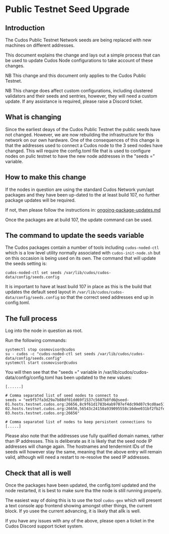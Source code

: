 # Public Testnet Seed Upgrade

## Introduction

The Cudos Public Testnet Network seeds are being replaced with new machines on different addresses.

This document explains the change and lays out a simple process that can be used to update Cudos Node configurations to take account of these changes.

NB This change and this document only applies to the Cudos Public Testnet.

NB This change does affect custom configurations, including clustered validators and their seeds and sentries, however, they will need a custom update. If any assistance is required, please raise a Discord ticket.

## What is changing

Since the earliest deays of the Cudos Public Testnet the public seeds have not changed. However, we are now rebuilding the infrastructure for this network on our own hardware. One of the consequences of this change is that the addresses used to connect a Cudos node to the 3 seed nodes have changed. This will require the config.toml file that is used to configure nodes on pulic testnet to have the new node addresses in the "seeds =" variable.

## How to make this change

If the nodes in question are using the standard Cudos Network yum/apt packages and they have been up-dated to the at least build 107, no further package updates will be required. 

If not, then please follow the instructions in: [ongoing-package-updates.md](ongoing-package-updates.md) 

Once the packages are at build 107, the update command can be used.

## The command to update the seeds variable

The Cudos packages contain a number of tools including ```cudos-noded-ctl``` which is a low level utility normally associated with ```cudos-init-node.sh``` but on this occasion is being used on its own. The command that will update the seeds setting is:

```cudos-noded-ctl set seeds /var/lib/cudos/cudos-data/config/seeds.config```

It is important to have at least build 107 in place as this is the build that updates the default seed layout in ```/var/lib/cudos/cudos-data/config/seeds.config``` so that the correct seed addresses end up in config.toml.

## The full process

Log into the node in question as root.

Run the following commands:
```
systemctl stop cosmovisor@cudos
su - cudos -c "cudos-noded-ctl set seeds /var/lib/cudos/cudos-data/config/seeds.config"
systemctl start cosmovisor@cudos
```

You will then see that the "seeds =" variable in /var/lib/cudos/cudos-data/config/config.toml has been updated to the new values:

```
[......]

# Comma separated list of seed nodes to connect to
seeds = "ee9f57fa3d29a7b88df01dd69f1537c5687b8fd6@seed-01.hosts.testnet.cudos.org:26656,8c9f61d1783b4ab9707ef4dc99d07c9cd0ae5155@seed-02.hosts.testnet.cudos.org:26656,56543c24150a939095558c16dee031bf2fb2feb5@seed-03.hosts.testnet.cudos.org:26656"

# Comma separated list of nodes to keep persistent connections to
[.....]
```

Please also note that the addresses use fully qualified domain names, rather than IP addresses. This is deliberate as it is likely that the seed node IP addresses will change again. The hostnames and tendermint IDs of the seeds will however stay the same, meaning that the above entry will remain valid, although will need a restart to re-resolve the seed IP addresses.

## Check that all is well

Once the packages have been updated, the config.toml updated and the node restarted, it is best to make sure tha tthe node is still running properly.

The easiest way of doing this is to use the tool ```cudos-gex``` which will present a text console app frontend showing amongst other things, the current block. If yo usee the current advancing, it is likely that allk is well.

If you have any issues with any of the above, please open a ticket in the Cudos Discord support ticket system.

